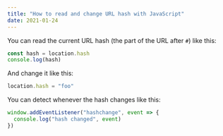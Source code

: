 ```yaml
---
title: "How to read and change URL hash with JavaScript"
date: 2021-01-24
---
```

You can read the current URL hash (the part of the URL after `#`) like this:

```javascript
const hash = location.hash
console.log(hash)
```

And change it like this:

```javascript
location.hash = "foo"
```

You can detect whenever the hash changes like this:

```javascript
window.addEventListener("hashchange", event => {
  console.log("hash changed", event)
})
```